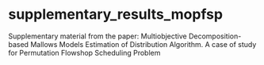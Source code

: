 # supplementary_results_mopfsp
Supplementary material from the paper: Multiobjective Decomposition-based Mallows Models Estimation of Distribution Algorithm. A case of study for Permutation Flowshop Scheduling Problem 
